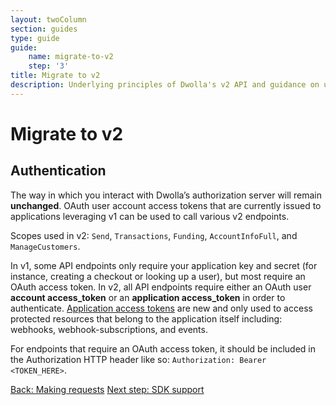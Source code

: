 ```yaml
---
layout: twoColumn
section: guides
type: guide
guide: 
    name: migrate-to-v2
    step: '3'
title: Migrate to v2
description: Underlying principles of Dwolla's v2 API and guidance on upgrading your application from Dwolla's legacy v1 API. 
---
```


# Migrate to v2

## Authentication

The way in which you interact with Dwolla’s authorization server will remain **unchanged**. OAuth user account access tokens that are currently issued to applications leveraging v1 can be used to call various v2 endpoints. 

Scopes used in v2: `Send`, `Transactions`, `Funding`, `AccountInfoFull`, and `ManageCustomers`.

In v1, some API endpoints only require your application key and secret (for instance, creating a checkout or looking up a user), but most require an OAuth access token. In v2, all API endpoints require either an OAuth user **account access_token** or an **application access_token** in order to authenticate. [Application access tokens](https://docsv2.dwolla.com/#application-access-token) are new and only used to access protected resources that belong to the application itself including: webhooks, webhook-subscriptions, and events.

For endpoints that require an OAuth access token, it should be included in the Authorization HTTP header like so: `Authorization: Bearer <TOKEN_HERE>`.

<nav class="pager-nav">
    <a href="02-making-requests.html">Back: Making requests</a>
    <a href="04-sdk-support.html">Next step: SDK support</a>
</nav>